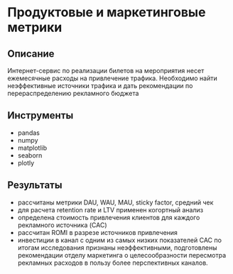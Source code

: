 # Продуктовые и маркетинговые метрики

## Описание
Интернет-сервис по реализации билетов на мероприятия несет ежемесячные расходы на привлечение трафика. Необходимо найти неэффективные источники трафика  и дать рекомендации по перераспределению рекламного бюджета

## Инструменты
- pandas
- numpy
- matplotlib
- seaborn
- plotly

## Результаты
- рассчитаны метрики DAU, WAU, MAU, sticky factor, средний чек
- для расчета retention rate и LTV применен когортный анализ
- определена стоимость привлечения клиентов для каждого рекламного источника (CAC)
- рассчитан ROMI в разрезе источников привлечения
- инвестиции в канал с одним из самых низких показателей CAC по итогам исследования признаны неэффективными, подготовлены рекомендации отделу маркетинга о целесообразности пересмотра рекламных расходов в пользу более перспективных каналов. 
